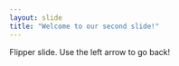 ```yaml
---
layout: slide
title: "Welcome to our second slide!"
---
```

Flipper slide.
Use the left arrow to go back!
